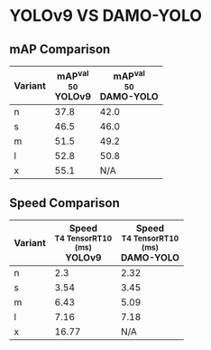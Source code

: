 ---
---
# YOLOv9 VS DAMO-YOLO

## mAP Comparison

| **Variant** | <center><span style='width: 400px;'>**mAP<sup>val<br>50**<br>**YOLOv9**</span></center> | <center><span style='width: 400px;'>**mAP<sup>val<br>50**<br>**DAMO-YOLO**</span></center> |
|----|----------------------------------|------------------------------------|
| n | 37.8 | 42.0 |
| s | 46.5 | 46.0 |
| m | 51.5 | 49.2 |
| l | 52.8 | 50.8 |
| x | 55.1 | N/A |

## Speed Comparison

| **Variant** | <center><span style='width: 200px;'>**Speed**<br><sup>T4 TensorRT10<br>(ms)</sup><br>**YOLOv9**</span></center> | <center><span style='width: 200px;'>**Speed**<br><sup>T4 TensorRT10<br>(ms)</sup><br>**DAMO-YOLO**</span></center> |
|---------|-----------------------|-----------------------|
| n | 2.3 | 2.32 |
| s | 3.54 | 3.45 |
| m | 6.43 | 5.09 |
| l | 7.16 | 7.18 |
| x | 16.77 | N/A |
